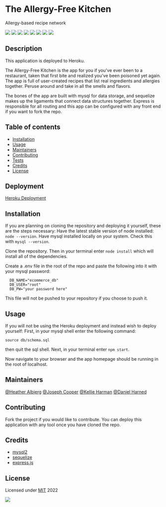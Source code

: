# The Allergy-Free Kitchen
Allergy-based recipe network

  ![](https://img.shields.io/badge/javascript-100-yellow?logo=javascript)
  ![](https://img.shields.io/badge/mysql2-dep-blue?logo=npm)
  ![](https://img.shields.io/badge/sequelize-dep-blue?logo=sequelize)
  ![](https://img.shields.io/badge/dotenv-dep-blue?logo=npm)
  ![](https://img.shields.io/badge/express.js-dep-blue?logo=express)
  ![](https://img.shields.io/badge/bcrypt-dep-blue?logo=npm)
  ![](https://img.shields.io/badge/expressHandlebars-dep-blue?logo=npm)
  ![](https://img.shields.io/badge/inflection-dep-blue?logo=npm)

  ## Description

  This application is deployed to Heroku.

  The Allergy-Free Kitchen is the app for you if you've ever been to a restaurant, taken that first bite and realized you've been poisoned yet again. The app is full of user-created recipes that list real ingredients and allergies together. Peruse around and take in all the smells and flavors.

  The bones of the app are built with mysql for data storage, and sequelize makes up the ligaments that connect data structures together. Express is responsible for all routing and this app can be configured with any front end if you want to fork the repo.

  ## Table of contents

  * [Installation](#installation)
  * [Usage](#usage)
  * [Maintainers](#maintainers)
  * [Contributing](#contributing)
  * [Tests](#tests)
  * [Credits](#credits)
  * [License](#license)

  ## Deployment
  [Heroku Deployment](https://afk-network.herokuapp.com/)

  ## Installation
  If you are planning on cloning the repository and deploying it yourself, these are the steps necessary:
  Have the latest stable version of node installed: ```node --version```.
  Have mysql installed locally on your system. Check this with ```mysql --version```.

  Clone the repository. Then in your terminal enter ```node install``` which will install all of the dependencies.

  Create a .env file in the root of the repo and paste the following into it with your mysql password:
  ```
    DB_NAME="ecommerce_db"
    DB_USER="root"
    DB_PW="your password here"
  ```

  This file will not be pushed to your repository if you choose to push it.

  ## Usage
  If you will not be using the Heroku deployment and instead wish to deploy yourself:
  First, in your mysql shell enter the following command:
  ```
  source db/schema.sql
  ```
  then quit the sql shell.
  Next, in your terminal enter ```npm start```.

  Now navigate to your browser and the app homepage should be running in the root of localhost.

  ## Maintainers
  [@Heather Albjerg](https://github.com/heatherviolet)
  [@Joseph Cooper](https://github.com/JosephJamesCoop)
  [@Kellie Harman](https://github.com/knharman)
  [@Daniel Harned](https://github.com/DrDano)

  ## Contributing
  Fork the project if you would like to contribute. You can deploy this application with any tool once you have cloned the repo.

  ## Credits
  
  * [mysql2](https://www.npmjs.com/package/mysql2)
  * [sequelize](https://sequelize.org/)
  * [express.js](https://expressjs.com/)

  ## License
  Licensed under [MIT](https://choosealicense.com/licenses/mit) 2022 
  
  ![](https://img.shields.io/badge/license-MIT-blue)